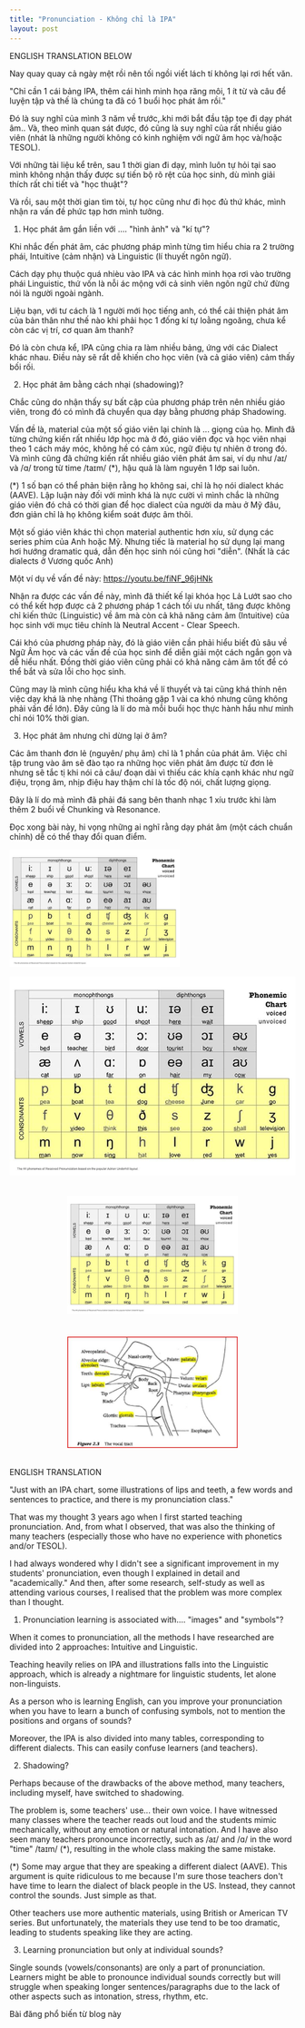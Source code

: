 ```yaml
---
title: "Pronunciation - Không chỉ là IPA"
layout: post
---
```

ENGLISH TRANSLATION BELOW

Nay quay quay cả ngày mệt rồi nên tối ngồi viết lách tí không lại rơi hết văn.

"Chỉ cần 1 cái bảng IPA, thêm cái hình minh họa răng môi, 1 ít từ và câu để luyện tập và thế là chúng ta đã có 1 buổi học phát âm rồi."

Đó là suy nghĩ của mình 3 năm về trước,.khi mới bắt đầu tập tọe đi dạy phát âm.. Và, theo mình quan sát được, đó cũng là suy nghĩ của rất nhiều giáo viên (nhát là những người không có kinh nghiệm với ngữ âm học và/hoặc TESOL). 

Với những tài liệu kể trên, sau 1 thời gian đi dạy, mình luôn tự hỏi tại sao mình không nhận thấy được sự tiến bộ rõ rệt của học sinh, dù mình giải thích rất chi tiết và "học thuật"?

Và rồi, sau một thời gian tìm tòi, tự học cũng như đi học đủ thứ khác, mình nhận ra vấn đề phức tạp hơn mình tưởng.

1. Học phát âm gắn liền với .... "hình ảnh" và "kí tự"?

Khi nhắc đến phát âm, các phương pháp mình từng tìm hiểu chia ra 2 trường phái, Intuitive (cảm nhận) và Linguistic (lí thuyết ngôn ngữ). 

Cách dạy phụ thuộc quá nhièu vào IPA và các hình minh họa rơi vào trường phái Linguistic, thứ vốn là nỗi ác mộng với cả sinh viên ngôn ngữ chứ đừng nói là người ngoài ngành.

Liệu bạn, với tư cách là 1 người mới học tiếng anh, có thể cải thiện phát âm của bản thân như thế nào khi phải học 1 đống kí tự loằng ngoăng, chưa kể còn các vị trí, cơ quan âm thanh?

Đó là còn chưa kể, IPA cũng chia ra làm nhiều bảng, ứng với các Dialect khác nhau. Điều này sẽ rẩt dễ khiến cho học viên (và cả giáo viên) cảm thấy bối rối.

2. Học phát âm bằng cách nhại (shadowing)?

Chắc cũng do nhận thấy sự bất cập của phương pháp trên nên nhiều giáo viên, trong đó có mình đã chuyển qua dạy bằng phương pháp Shadowing.

Vấn đề là, material của một số giáo viên lại chính là ... giọng của họ. Mình đã từng chứng kiến rất nhiều lớp học mà ở đó, giáo viên đọc và học viên nhại theo 1 cách máy móc, không hề có cảm xúc, ngữ điệu tự nhiên ở trong đó. Và mình cũng đã chứng kiến rất nhiều giáo viên phát âm sai, ví dụ như /aɪ/ và /ɑ/ trong từ time /taɪm/ (*), hậu quả là làm nguyên 1 lớp sai luôn.

(*) 1 số bạn có thể phản biện rằng họ không sai, chỉ là họ nói dialect khác (AAVE). Lập luận này đối với mình khá là nực cười vì mình chắc là những giáo viên đó chả có thời gian để học dialect của người da màu ở Mỹ đâu, đơn giản chỉ là họ không kiểm soát được âm thôi.

Một số giáo viên khác thì chọn material authentic hơn xíu, sử dụng các series phim của Anh hoặc Mỹ. Nhưng tiếc là material họ sử dụng lại mang hơi hướng dramatic quá, dẫn đến học sinh nói cũng hơi "diễn". (Nhất là các dialects ở Vương quốc Anh)

Một ví dụ về vấn đề này: https://youtu.be/fiNF_96jHNk 

Nhận ra được các vấn đề này, mình đã thiết kế lại khóa học Lả Lướt sao cho có thể kết hợp được cả 2 phương pháp 1 cách tối ưu nhất, tăng được không chỉ kiến thức (Linguistic) về âm mà còn cả khả năng cảm âm (Intuitive) của học sinh với mục tiêu chính là Neutral Accent - Clear Speech.

Cái khó của phương pháp này, đó là giáo viên cần phải hiểu biết đủ sâu về Ngữ Âm học và các vấn đề của học sinh để diễn giải một cách ngắn gọn và dễ hiểu nhất. Đồng thời giáo viên cũng phải có khả năng cảm âm tốt để có thể bắt và sửa lỗi cho học sinh.

Cũng may là mình cũng hiểu kha khá về lí thuyết và tai cũng khá thính nên việc dạy khá là nhẹ nhàng (Thi thoảng gặp 1 vài ca khó nhưng cũng không phải vấn đề lớn). Đây cũng là lí do mà mỗi buổi học thực hành hầu như mình chỉ nói 10% thời gian. 

3. Học phát âm nhưng chỉ dừng lại ở âm?

Các âm thanh đơn lẻ (nguyên/ phụ âm) chỉ là 1 phần của phát âm. Việc chỉ tập trung vào âm sẽ đào tạo ra những học viên phát âm được từ đơn lẻ nhưng sẽ tắc tị khi nói cả câu/ đoạn dài vì thiếu các khía cạnh khác như ngữ điệu, trọng âm, nhịp điệu hay thậm chí là tốc độ nói, chất lượng giọng.

Đây là lí do mà mình đã phải đá sang bên thanh nhạc 1 xíu trước khi làm thêm 2 buổi về Chunking và Resonance.

Đọc xong bài này, hi vọng những ai nghĩ rằng dạy phát âm (một cách chuẩn chỉnh) dễ có thể thay đổi quan điểm.

<img src="assets/media/2022-05-01-pronunciation-ipa-1.png" alt="Illustration" style="width: 300px; height: auto;">

![Illustration](assets/media/2022-05-01-pronunciation-ipa-1.png)

<div style="display: flex; justify-content: center; padding: 20px;">
    <img src="assets/media/2022-05-01-pronunciation-ipa-1.png" alt="Illustration" style="width: 300px; height: auto;">
</div>

<div style="display: flex; justify-content: center; padding: 20px;">
    <img src="assets/media/posts/2022-05-01-pronunciation-ipa-2.png" alt="Illustration" style="width: 300px; height: auto;">
</div>

ENGLISH TRANSLATION

"Just with an IPA chart, some illustrations of lips and teeth, a few words and sentences to practice, and there is my pronunciation class."

That was my thought 3 years ago when I first started teaching pronunciation. And, from what I observed, that was also the thinking of many teachers (especially those who have no experience with phonetics and/or TESOL).

I had always wondered why I didn't see a significant improvement in my students' pronunciation, even though I explained in detail and "academically." And then, after some research, self-study as well as attending various courses, I realised that the problem was more complex than I thought.

1. Pronunciation learning is associated with.... "images" and "symbols"?

When it comes to pronunciation, all the methods I have researched are divided into 2 approaches: Intuitive and Linguistic.

Teaching heavily relies on IPA and illustrations falls into the Linguistic approach, which is already a nightmare for linguistic students, let alone non-linguists.

As a person who is learning English, can you improve your pronunciation when you have to learn a bunch of confusing symbols, not to mention the positions and organs of sounds?

Moreover, the IPA is also divided into many tables, corresponding to different dialects. This can easily confuse learners (and teachers).

2. Shadowing?

Perhaps because of the drawbacks of the above method, many teachers, including myself, have switched to shadowing.

The problem is, some teachers' use... their own voice. I have witnessed many classes where the teacher reads out loud and the students mimic mechanically, without any emotion or natural intonation. And I have also seen many teachers pronounce incorrectly, such as /aɪ/ and /ɑ/ in the word "time" /taɪm/ (*), resulting in the whole class making the same mistake.

(*) Some may argue that they are speaking a different dialect (AAVE). This argument is quite ridiculous to me because I'm sure those teachers don't have time to learn the dialect of black people in the US. Instead, they cannot control the sounds. Just simple as that.

Other teachers use more authentic materials, using British or American TV series. But unfortunately, the materials they use tend to be too dramatic, leading to students speaking like they are acting.

3. Learning pronunciation but only at individual sounds?

Single sounds (vowels/consonants) are only a part of pronunciation. Learners might be able to pronounce individual sounds correctly but will struggle when speaking longer sentences/paragraphs due to the lack of other aspects such as intonation, stress, rhythm, etc.


Bài đăng phổ biến từ blog này